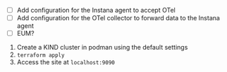 - [ ] Add configuration for the Instana agent to accept OTel
- [ ] Add configuration for the OTel collector to forward data to the Instana agent
- [ ] EUM?

1. Create a KIND cluster in podman using the default settings
2. `terraform apply`
3. Access the site at `localhost:9090`
